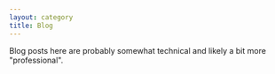```yaml
---
layout: category
title: Blog
---
```


Blog posts here are probably somewhat technical and likely a bit more "professional".
